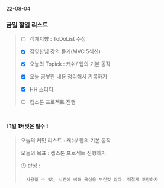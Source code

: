 22-08-04
### 금일 할일 리스트


> - [ ]  객체지향 : ToDoList 수정
>
> - [X]  김영한님 강의 듣기(MVC 5섹션)
>
> - [X]  오늘의 Topick : 캐쉬/ 웹의 기본 동작
>
> - [X]  오늘 공부한 내용 정리해서 기록하기
>
> - [X]  HH 스터디
>
> - [ ] 캡스톤 프로젝트 진행

<br/>

❗ **1일 1커밋은 필수** ❗
> 오늘의 커밋 리스트 : 캐쉬/ 웹의 기본 동작
>
> 오늘의 목표  : 캡스톤 프로젝트 진행하기
>
> 🕒 반성 :
>
>       사용할 수 있는 시간에 비해 욕심을 부린것 같다. 적절게 조정하자

<br/>